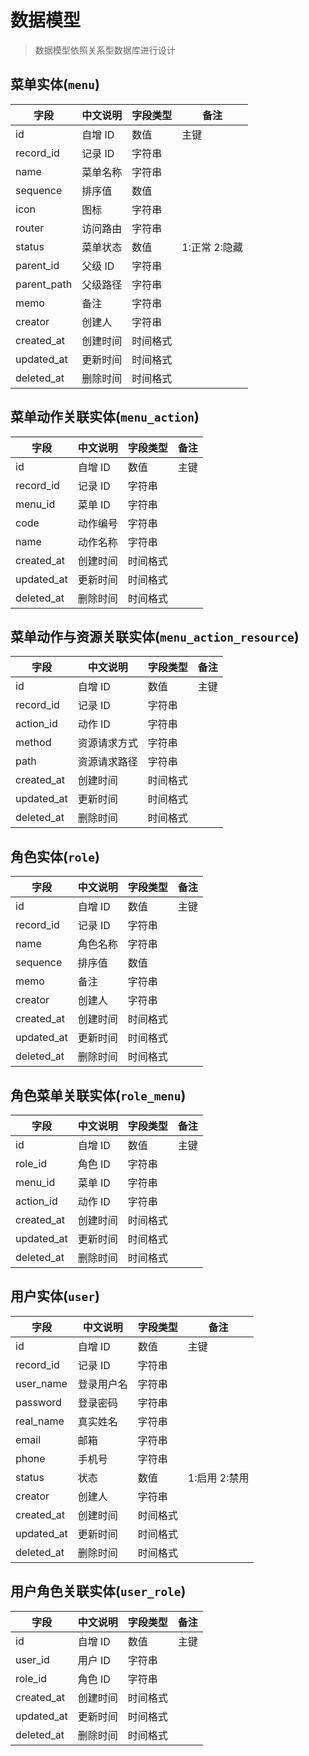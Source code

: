 # 数据模型

> 数据模型依照关系型数据库进行设计

## 菜单实体(`menu`)

| 字段        | 中文说明 | 字段类型 | 备注          |
| ----------- | -------- | -------- | ------------- |
| id          | 自增 ID  | 数值     | 主键          |
| record_id   | 记录 ID  | 字符串   |               |
| name        | 菜单名称 | 字符串   |               |
| sequence    | 排序值   | 数值     |               |
| icon        | 图标     | 字符串   |               |
| router      | 访问路由 | 字符串   |               |
| status      | 菜单状态 | 数值     | 1:正常 2:隐藏 |
| parent_id   | 父级 ID  | 字符串   |               |
| parent_path | 父级路径 | 字符串   |               |
| memo        | 备注     | 字符串   |               |
| creator     | 创建人   | 字符串   |               |
| created_at  | 创建时间 | 时间格式 |               |
| updated_at  | 更新时间 | 时间格式 |               |
| deleted_at  | 删除时间 | 时间格式 |               |

## 菜单动作关联实体(`menu_action`)

| 字段       | 中文说明 | 字段类型 | 备注 |
| ---------- | -------- | -------- | ---- |
| id         | 自增 ID  | 数值     | 主键 |
| record_id  | 记录 ID  | 字符串   |      |
| menu_id    | 菜单 ID  | 字符串   |      |
| code       | 动作编号 | 字符串   |      |
| name       | 动作名称 | 字符串   |      |
| created_at | 创建时间 | 时间格式 |      |
| updated_at | 更新时间 | 时间格式 |      |
| deleted_at | 删除时间 | 时间格式 |      |

## 菜单动作与资源关联实体(`menu_action_resource`)

| 字段       | 中文说明     | 字段类型 | 备注 |
| ---------- | ------------ | -------- | ---- |
| id         | 自增 ID      | 数值     | 主键 |
| record_id  | 记录 ID      | 字符串   |      |
| action_id  | 动作 ID      | 字符串   |      |
| method     | 资源请求方式 | 字符串   |      |
| path       | 资源请求路径 | 字符串   |      |
| created_at | 创建时间     | 时间格式 |      |
| updated_at | 更新时间     | 时间格式 |      |
| deleted_at | 删除时间     | 时间格式 |      |

## 角色实体(`role`)

| 字段       | 中文说明 | 字段类型 | 备注 |
| ---------- | -------- | -------- | ---- |
| id         | 自增 ID  | 数值     | 主键 |
| record_id  | 记录 ID  | 字符串   |      |
| name       | 角色名称 | 字符串   |      |
| sequence   | 排序值   | 数值     |      |
| memo       | 备注     | 字符串   |      |
| creator    | 创建人   | 字符串   |      |
| created_at | 创建时间 | 时间格式 |      |
| updated_at | 更新时间 | 时间格式 |      |
| deleted_at | 删除时间 | 时间格式 |      |

## 角色菜单关联实体(`role_menu`)

| 字段       | 中文说明 | 字段类型 | 备注 |
| ---------- | -------- | -------- | ---- |
| id         | 自增 ID  | 数值     | 主键 |
| role_id    | 角色 ID  | 字符串   |      |
| menu_id    | 菜单 ID  | 字符串   |      |
| action_id  | 动作 ID  | 字符串   |      |
| created_at | 创建时间 | 时间格式 |      |
| updated_at | 更新时间 | 时间格式 |      |
| deleted_at | 删除时间 | 时间格式 |      |

## 用户实体(`user`)

| 字段       | 中文说明   | 字段类型 | 备注          |
| ---------- | ---------- | -------- | ------------- |
| id         | 自增 ID    | 数值     | 主键          |
| record_id  | 记录 ID    | 字符串   |               |
| user_name  | 登录用户名 | 字符串   |               |
| password   | 登录密码   | 字符串   |               |
| real_name  | 真实姓名   | 字符串   |               |
| email      | 邮箱       | 字符串   |               |
| phone      | 手机号     | 字符串   |               |
| status     | 状态       | 数值     | 1:启用 2:禁用 |
| creator    | 创建人     | 字符串   |               |
| created_at | 创建时间   | 时间格式 |               |
| updated_at | 更新时间   | 时间格式 |               |
| deleted_at | 删除时间   | 时间格式 |               |

## 用户角色关联实体(`user_role`)

| 字段       | 中文说明 | 字段类型 | 备注 |
| ---------- | -------- | -------- | ---- |
| id         | 自增 ID  | 数值     | 主键 |
| user_id    | 用户 ID  | 字符串   |      |
| role_id    | 角色 ID  | 字符串   |      |
| created_at | 创建时间 | 时间格式 |      |
| updated_at | 更新时间 | 时间格式 |      |
| deleted_at | 删除时间 | 时间格式 |      |

